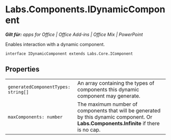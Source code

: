 
# Labs.Components.IDynamicComponent

 _**Gilt für:** apps for Office | Office Add-ins | Office Mix | PowerPoint_

Enables interaction with a dynamic component.

```
interface IDynamicComponent extends Labs.Core.IComponent
```


## Properties


|||
|:-----|:-----|
| `generatedComponentTypes: string[]`|An array containing the types of components this dynamic component may generate.|
| `maxComponents: number`|The maximum number of components that will be generated by this dynamic component. Or  **Labs.Components.Infinite** if there is no cap.|
